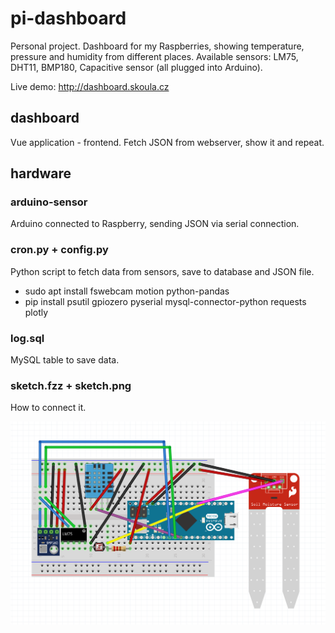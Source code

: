 # pi-dashboard
Personal project. Dashboard for my Raspberries, showing temperature, pressure and humidity from different places. Available sensors: LM75, DHT11, BMP180, Capacitive sensor (all plugged into Arduino). 

Live demo: http://dashboard.skoula.cz


## dashboard 
Vue application - frontend. Fetch JSON from webserver, show it and repeat.

## hardware

### arduino-sensor
Arduino connected to Raspberry, sending JSON via serial connection. 

### cron.py + config.py
Python script to fetch data from sensors, save to database and JSON file.

* sudo apt install fswebcam motion python-pandas
* pip install psutil gpiozero pyserial mysql-connector-python requests plotly

### log.sql 
MySQL table to save data.

### sketch.fzz + sketch.png
How to connect it.

![image](https://github.com/MichalSkoula/pi-dashboard/blob/master/hardware/sketch.png)
